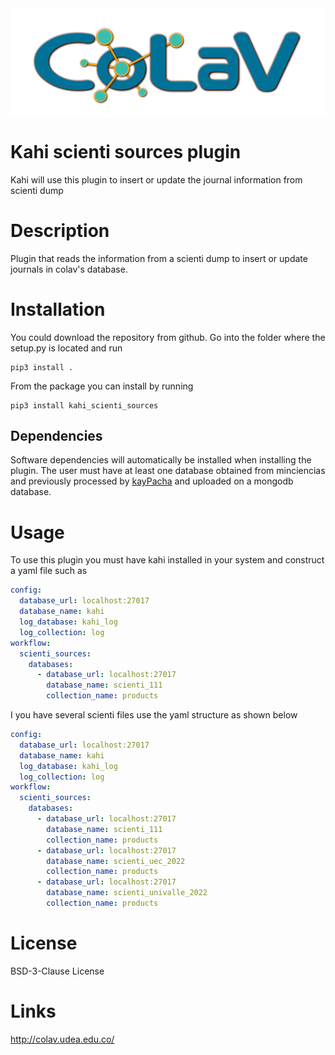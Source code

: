 <center><img src="https://raw.githubusercontent.com/colav/colav.github.io/master/img/Logo.png"/></center>

# Kahi scienti sources plugin 
Kahi will use this plugin to insert or update the journal information from scienti dump

# Description
Plugin that reads the information from a scienti dump to insert or update journals in colav's database.

# Installation
You could download the repository from github. Go into the folder where the setup.py is located and run
```shell
pip3 install .
```
From the package you can install by running
```shell
pip3 install kahi_scienti_sources
```

## Dependencies
Software dependencies will automatically be installed when installing the plugin.
The user must have at least one database obtained from minciencias and previously processed by [kayPacha](https://github.com/colav/KayPacha "KayPacha") and uploaded on a mongodb database.

# Usage
To use this plugin you must have kahi installed in your system and construct a yaml file such as
```yaml
config:
  database_url: localhost:27017
  database_name: kahi
  log_database: kahi_log
  log_collection: log
workflow:
  scienti_sources:
    databases:
      - database_url: localhost:27017
        database_name: scienti_111
        collection_name: products
```

I you have several scienti files use the yaml structure as shown below
```yaml
config:
  database_url: localhost:27017
  database_name: kahi
  log_database: kahi_log
  log_collection: log
workflow:
  scienti_sources:
    databases:
      - database_url: localhost:27017
        database_name: scienti_111
        collection_name: products
      - database_url: localhost:27017
        database_name: scienti_uec_2022
        collection_name: products
      - database_url: localhost:27017
        database_name: scienti_univalle_2022
        collection_name: products
```

# License
BSD-3-Clause License 

# Links
http://colav.udea.edu.co/



